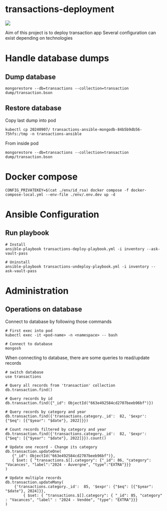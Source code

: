 # transactions-deployment

![](https://github.com/shaolin182/transactions-java/workflows/integration-test/badge.svg)

Aim of this project is to deploy transaction app
Several configuration can exist depending on technologies

# Handle database dumps

## Dump database
```shell
mongorestore --db=transactions --collection=transaction dump/transaction.bson
```

## Restore database

Copy last dump into pod

```shell
kubectl cp 20240907/ transactions-ansible-mongodb-84b5b9db56-75hfs:/tmp -n transactions-ansible
```

From inside pod
```shell
mongorestore --db=transactions --collection=transaction dump/transaction.bson
```
# Docker compose
```shell
CONFIG_PRIVATEKEY=$(cat ./env/id_rsa) docker compose -f docker-compose-local.yml --env-file ./env/.env.dev up -d
```

# Ansible Configuration

## Run playbook

```shell
# Install
ansible-playbook transactions-deploy-playbook.yml -i inventory --ask-vault-pass

# Uninstall
ansible-playbook transactions-undeploy-playbook.yml -i inventory --ask-vault-pass
```

# Administration

## Operations on database

Connect to database by following those commands
```shell
# First exec into pod
kubectl exec -it <pod-name> -n <namespace> -- bash

# Connect to database
mongosh
```

When connecting to database, there are some queries to read/update records
```shell
# switch database
use transactions

# Query all records from 'transaction' collection
db.transaction.find()

# Query records by id
db.transaction.find({"_id": ObjectId("663e492584cd2707beeb96bf")})

# Query records by category and year
db.transaction.find({'transactions.category._id':  82, '$expr': {"$eq": [{"$year": "$date"}, 2022]}})

# Count records filtered by category and year
db.transaction.find({'transactions.category._id':  82, '$expr': {"$eq": [{"$year": "$date"}, 2022]}}).count()

# Update one record - Change its category
db.transaction.updateOne(
   {"_id": ObjectId("663e492584cd2707beeb96bf")},
   { $set: { "transactions.$[].category": {"_id": 86, "category": "Vacances", "label":"2024 - Auvergne", "type":"EXTRA"}}}
)
  
# Update multiple records
db.transaction.updateMany(
	{'transactions.category._id':  85, '$expr': {"$eq": [{"$year": "$date"}, 2024]}},
    	{ $set: { "transactions.$[].category": { "_id": 85, "category" : "Vacances", "label" : "2024 - Vendée", "type": "EXTRA"}}}
)
```